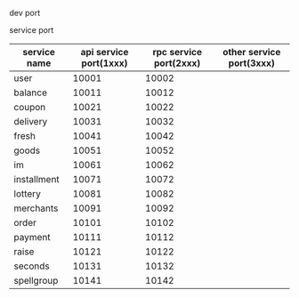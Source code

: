 dev port


service port

| service name | api service port(1xxx) | rpc service port(2xxx) | other service port(3xxx) |
|--------------|------------------------|------------------------|--------------------------|
| user         | 10001                  | 10002                  |                          |
| balance      | 10011                  | 10012                  |                          |
| coupon       | 10021                  | 10022                  |                          |
| delivery     | 10031                  | 10032                  |                          |
| fresh        | 10041                  | 10042                  |                          |
| goods        | 10051                  | 10052                  |                          |
| im           | 10061                  | 10062                  |                     |
| installment  | 10071                  | 10072                  |                          |
| lottery      | 10081                  | 10082                  |                          |
| merchants    | 10091                  | 10092                  |                          |
| order        | 10101                  | 10102                  |                          |
| payment      | 10111                  | 10112                  |                          |
| raise        | 10121                  | 10122                  |                          |
| seconds      | 10131                  | 10132                  |                          |
| spellgroup   | 10141                  | 10142                  |                          |